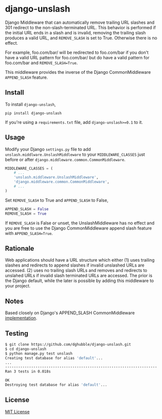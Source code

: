 # django-unslash

Django Middleware that can automatically remove trailing URL slashes and 301 
redirect to the non-slash-terminated URL. This behavior is performed if the
initial URL ends in a slash and is invalid, removing the trailing slash
produces a valid URL, and `REMOVE_SLASH` is set to True. Otherwise there is
no effect.

For example, foo.com/bar/ will be redirected to foo.com/bar if you don't
have a valid URL pattern for foo.com/bar/ but do have a valid pattern for
foo.com/bar and `REMOVE_SLASH=True`.

This middleware provides the inverse of the Django CommonMiddleware 
`APPEND_SLASH` feature.


## Install

To install `django-unslash`,

```
pip install django-unslash
```

If you're using a `requirements.txt` file, add `django-unslash>=0.1` to it.


## Usage

Modify your Django `settings.py` file to add `unslash.middlware.UnslashMiddleware`
to your `MIDDLEWARE_CLASSES` just before or after `django.middleware.common.CommonMiddleware`.

```python
MIDDLEWARE_CLASSES = (
    # ...
    'unslash.middleware.UnslashMiddleware',
    'django.middleware.common.CommonMiddleware',
    # ...
)
```

Set `REMOVE_SLASH` to True and `APPEND_SLASH` to False,

```python
APPEND_SLASH = False
REMOVE_SLASH = True
```

If `REMOVE_SLASH` is False or unset, the UnslashMiddleware has no effect and you are free to use the Django CommonMiddleware append slash feature with `APPEND_SLASH=True`.


## Rationale

Web applications should have a URL structure which either (1) uses trailing
slashes and redirects to append slashes if invalid unslashed URLs are accessed.
(2) uses no trailing slash URLs and removes and redirects to unslahed URLs if
invalid slash terminated URLs are accessed. The prior is the Django default, 
while the later is possible by adding this middleware to your project.


## Notes

Based closely on Django's APPEND_SLASH CommonMiddleware [implementation](https://github.com/django/django/blob/master/django/middleware/common.py).


## Testing

```bash
$ git clone https://github.com/dghubble/django-unslash.git
$ cd django-unslash
$ python manage.py test unslash
Creating test database for alias 'default'...
...
----------------------------------------------------------------------
Ran 3 tests in 0.018s

OK
Destroying test database for alias 'default'...
```


## License

[MIT License](LICENSE)
    